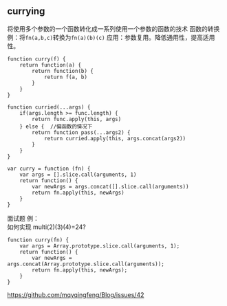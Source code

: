 ## currying
将使用多个参数的一个函数转化成一系列使用一个参数的函数的技术
函数的转换 例：将`fn(a,b,c)`转换为`fn(a)(b)(c)`
应用：参数复用。降低通用性，提高适用性。

```
function curry(f) {
    return function(a) {
        return function(b) {
            return f(a, b)
        }
    }
}
```
```
function curried(...args) {
    if(args.length >= func.length) {
        return func.apply(this, args)
    } else {  //偏函数的情况下
        return function pass(...args2) {
            return curried.apply(this, args.concat(args2))
        }
    }
}
```


```
var curry = function (fn) {
    var args = [].slice.call(arguments, 1)
    return function() {
        var newArgs = args.concat([].slice.call(arguments))
        return fn.apply(this, newArgs)
    }
}
```

面试题 例：  
如何实现 multi(2)(3)(4)=24?
```
function curry(fn) {
    var args = Array.prototype.slice.call(arguments, 1);
	return function() {
		var newArgs = args.concat(Array.prototype.slice.call(arguments));
        return fn.apply(this, newArgs);
    }
}
```

https://github.com/mqyqingfeng/Blog/issues/42 